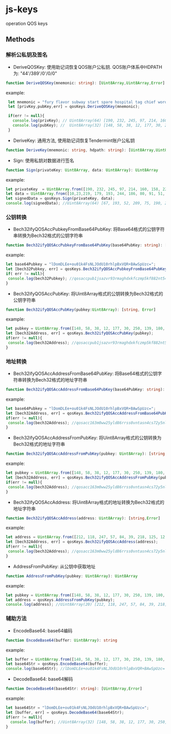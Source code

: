 # js-keys
operation QOS keys


## Methods

### 解析公私钥及签名 

*  DeriveQOSKey: 使用助记词恢复QOS账户公私钥. QOS账户体系中HDPATH为: "44'/389'/0'/0/0"

```typescript
function DeriveQOSKey(mnemonic: string): [Uint8Array,Uint8Array,Error]
```

example: 

```typescript
 let mnemonic = "fury flavor subway start spare hospital tag chief word start pencil borrow town mandate detect pencil cook bridge right scout remain this differ leader";
 let [privKey,pubKey,err] = qosKeys.DeriveQOSKey(mnemonic);

 if(err != null){
   console.log(privKey); // Uint8Array(64) [190, 232, 245, 97, 214, 160, 158, 227, 219, 179, 193, 244, 186, 80, 91, 51, 191, 22, 255, 171, 154, 156, 13, 75, 49, 39, 98, 248, 28, 151, 88, 118, 148, 58, 38, 12, 177, 30, 250, 139, 180, 214, 78, 5, 176, 210, 201, 57, 213, 53, 210, 184, 101, 164, 28, 85, 65, 31, 129, 3, 4, 169, 83, 55]
   console.log(pubKey); //  Uint8Array(32) [148, 58, 38, 12, 177, 30, 250, 139, 180, 214, 78, 5, 176, 210, 201, 57, 213, 53, 210, 184, 101, 164, 28, 85, 65, 31, 129, 3, 4, 169, 83, 55]   
 }  

```

*  DeriveKey: 通用方法, 使用助记词恢复Tendermint账户公私钥

```typescript
function DeriveKey(mnemonic: string, hdpath: string): [Uint8Array,Uint8Array,Error]
```

* Sign: 使用私钥对数据进行签名

```typescript
function Sign(privateKey: Uint8Array, data: Uint8Array): Uint8Array
```

example: 

```typescript
let privateKey  = Uint8Array.from([190, 232, 245, 97, 214, 160, 158, 227, 219, 179, 193, 244, 186, 80, 91, 51, 191, 22, 255, 171, 154, 156, 13, 75, 49, 39, 98, 248, 28, 151, 88, 118, 148, 58, 38, 12, 177, 30, 250, 139, 180, 214, 78, 5, 176, 210, 201, 57, 213, 53, 210, 184, 101, 164, 28, 85, 65, 31, 129, 3, 4, 169, 83, 55]);
let data = Uint8Array.from([10,23,219, 179, 193, 244, 186, 80, 91, 51, 191, 22, 255]);
let signedData = qosKeys.Sign(privateKey, data);
console.log(signedData); //Uint8Array(64) [67, 193, 52, 209, 75, 190, 230, 235, 107, 63, 32, 124, 6, 25, 160, 57, 205, 21, 255, 102, 28, 63, 9, 172, 136, 71, 68, 184, 84, 116, 38, 145, 91, 224, 114, 207, 188, 15, 147, 192, 42, 16, 194, 133, 75, 9, 179, 11, 248, 89, 67, 209, 41, 241, 172, 165, 51, 215, 4, 131, 106, 150, 194, 4]
```

### 公钥转换

* Bech32ifyQOSAccPubkeyFromBase64PubKey: 将Base64格式的公钥字符串转换为Bech32格式的公钥字符串

```typescript
function Bech32ifyQOSAccPubkeyFromBase64PubKey(base64PubKey: string): [string,Error]
```

example: 

```typescript
let base64Pubkey = "lDomDLEe+ou01k4FsNLJOdU10rhlpBxVQR+BAwSpUzc=";
let [bech32Pubkey, err] = qosKeys.Bech32ifyQOSAccPubkeyFromBase64PubKey(base64Pubkey);
if( err != null){
 console.log(bech32Pubkey); //qosaccpub1jsazvr93rmaghdxkfczmp5kf882nt54cvkjpc42pr7qsxp9f2vms2evj9l
}   
```

* Bech32ifyQOSAccPubKey: 将Uint8Array格式的公钥转换为Bech32格式的公钥字符串

```typescript
function Bech32ifyQOSAccPubKey(pubkey:Uint8Array): [string, Error]
```

example: 

```typescript
let pubkey = Uint8Array.from([148, 58, 38, 12, 177, 30, 250, 139, 180, 214, 78, 5, 176, 210, 201, 57, 213, 53, 210, 184, 101, 164, 28, 85, 65, 31, 129, 3, 4, 169, 83, 55]);
let [bech32Address, err] = qosKeys.Bech32ifyQOSAccPubKey(pubkey);   
if(err != null){
 console.log(bech32Address); //qosaccpub1jsazvr93rmaghdxkfczmp5kf882nt54cvkjpc42pr7qsxp9f2vms2evj9l
}
```

### 地址转换

* Bech32ifyQOSAccAddressFromBase64PubKey: 将Base64格式的公钥字符串转换为Bech32格式的地址字符串

```typescript
function Bech32ifyQOSAccAddressFromBase64PubKey(base64PubKey: string): [string,Error]
```

example: 

```typescript
let base64Pubkey = "lDomDLEe+ou01k4FsNLJOdU10rhlpBxVQR+BAwSpUzc=";
let [bech32Address, err] = qosKeys.Bech32ifyQOSAccAddressFromBase64PubKey(base64Pubkey);   
if(err != null){
 console.log(bech32Address); //qosacc163m0ww25yld86rrss0vntasn4cs72y5nl9evw3
} 
```

* Bech32ifyQOSAccAddressFromPubKey: 将Uint8Array格式的公钥转换为Bech32格式的地址字符串

```typescript
function Bech32ifyQOSAccAddressFromPubKey(pubkey: Uint8Array): [string,Error]
```

example: 

```typescript
let pubkey = Uint8Array.from([148, 58, 38, 12, 177, 30, 250, 139, 180, 214, 78, 5, 176, 210, 201, 57, 213, 53, 210, 184, 101, 164, 28, 85, 65, 31, 129, 3, 4, 169, 83, 55]);
let [bech32Address, err] = qosKeys.Bech32ifyQOSAccAddressFromPubKey(pubkey);
if(err != null){
 console.log(bech32Address); //qosacc163m0ww25yld86rrss0vntasn4cs72y5nl9evw3
}      
```

* Bech32ifyQOSAccAddress: 将Uint8Array格式的地址转换为Bech32格式的地址字符串

```typescript
function Bech32ifyQOSAccAddress(address: Uint8Array): [string,Error]
```

example: 

```typescript
let address = Uint8Array.from([212, 118, 247, 57, 84, 39, 218, 125, 12, 112, 131, 217, 53, 246, 19, 174, 33, 229, 18, 147]);
let [bech32Address, err] = qosKeys.Bech32ifyQOSAccAddress(address);
if(err != null){
 console.log(bech32Address); //qosacc163m0ww25yld86rrss0vntasn4cs72y5nl9evw3
}   
```


* AddressFromPubKey: 从公钥中获取地址

```typescript
function AddressFromPubKey(pubkey: Uint8Array): Uint8Array
```

example: 

```typescript
let pubkey = Uint8Array.from([148, 58, 38, 12, 177, 30, 250, 139, 180, 214, 78, 5, 176, 210, 201, 57, 213, 53, 210, 184, 101, 164, 28, 85, 65, 31, 129, 3, 4, 169, 83, 55]);
let address = qosKeys.AddressFromPubKey(pubkey);
console.log(address); //Uint8Array(20) [212, 118, 247, 57, 84, 39, 218, 125, 12, 112, 131, 217, 53, 246, 19, 174, 33, 229, 18, 147]
```


### 辅助方法

* EncodeBase64: base64编码

```typescript
function EncodeBase64(buffer: Uint8Array): string
```

example: 

```typescript
let buffer = Uint8Array.from([148, 58, 38, 12, 177, 30, 250, 139, 180, 214, 78, 5, 176, 210, 201, 57, 213, 53, 210, 184, 101, 164, 28, 85, 65, 31, 129, 3, 4, 169, 83, 55]);
let base64Str = qosKeys.EncodeBase64(buffer);
console.log(base64Str); //lDomDLEe+ou01k4FsNLJOdU10rhlpBxVQR+BAwSpUzc=
```

* DecodeBase64: base64解码

```typescript
function DecodeBase64(base64Str: string): [Uint8Array,Error]
```

example: 

```typescript
let base64Str = "lDomDLEe+ou01k4FsNLJOdU10rhlpBxVQR+BAwSpUzc=";
let [buffer, err] = qosKeys.DecodeBase64(base64Str);
if(err != null){
  console.log(buffer); //Uint8Array(32) [148, 58, 38, 12, 177, 30, 250, 139, 180, 214, 78, 5, 176, 210, 201, 57, 213, 53, 210, 184, 101, 164, 28, 85, 65, 31, 129, 3, 4, 169, 83, 55]
}
```

